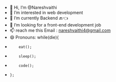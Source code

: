 - 👋 Hi, I’m @Nareshvaithi
- 👀 I’m interested in web development
- 🌱 I’m currently Backend 🔙👈
- 💞️ I’m looking for a front-end development job
- 📫 reach me this Email : nareshvaithi4@gmail.com
- 😄 Pronouns: while(die){
-         eat();
-         sleep();
-         code();
-     };

<!---
Nareshvaithi/Nareshvaithi is a ✨ special ✨ repository because its `README.md` (this file) appears on your GitHub profile.
You can click the Preview link to take a look at your changes.
--->
